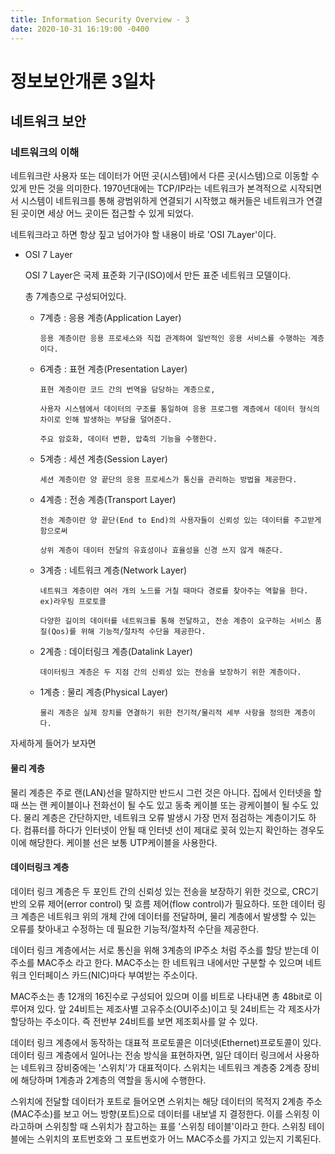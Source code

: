 ```yaml
---
title: Information Security Overview - 3
date: 2020-10-31 16:19:00 -0400
---
```


# 정보보안개론 3일차
## 네트워크 보안
### 네트워크의 이해
네트워크란 사용자 또는 데이터가 어떤 곳(시스템)에서 다른 곳(시스템)으로 이동할 수 있게 만든 것을 의미한다.
1970년대에는 TCP/IP라는 네트워크가 본격적으로 시작되면서 시스템이 네트워크를 통해 광범위하게 연결되기 시작했고
해커들은 네트워크가 연결된 곳이면 세상 어느 곳이든 접근할 수 있게 되었다.

네트워크라고 하면 항상 짚고 넘어가야 할 내용이 바로 'OSI 7Layer'이다.

- OSI 7 Layer

    OSI 7 Layer은 국제 표준화 기구(ISO)에서 만든 표준 네트워크 모델이다. 
    
    총 7계층으로 구성되어있다. 
    
  - 7계층 : 응용 계층(Application Layer)
    
        응용 계층이란 응용 프로세스와 직접 관계하여 일반적인 응용 서비스를 수행하는 계층이다.
   
  - 6계층 : 표현 계층(Presentation Layer)
    
        표현 계층이란 코드 간의 번역을 담당하는 계층으로, 
        
        사용자 시스템에서 데이터의 구조를 통일하여 응용 프로그램 계층에서 데이터 형식의 차이로 인해 발생하는 부담을 덜어준다.
    
        주요 암호화, 데이터 변환, 압축의 기능을 수행한다.
    
  - 5계층 : 세션 계층(Session Layer)
  
        세션 계층이란 양 끝단의 응용 프로세스가 통신을 관리하는 방법을 제공한다.
        
  - 4계층 : 전송 계층(Transport Layer)
        
        전송 계층이란 양 끝단(End to End)의 사용자들이 신뢰성 있는 데이터를 주고받게 함으로써 
        
        상위 계층이 데이터 전달의 유효성이나 효율성을 신경 쓰지 않게 해준다.
        
  - 3계층 : 네트워크 계층(Network Layer)
        
        네트워크 계층이란 여러 개의 노드를 거칠 때마다 경로를 찾아주는 역할을 한다. ex)라우팅 프로토콜
        
        다양한 길이의 데이터를 네트워크를 통해 전달하고, 전송 계층이 요구하는 서비스 품질(Qos)를 위해 기능적/절차적 수단을 제공한다.
        
  - 2계층 : 데이터링크 계층(Datalink Layer)
        
        데이터링크 계층은 두 지점 간의 신뢰성 있는 전송을 보장하기 위한 계층이다.
        
  - 1계층 : 물리 계층(Physical Layer)
        
        물리 계층은 실제 장치를 연결하기 위한 전기적/물리적 세부 사항을 정의한 계층이다.
        
자세하게 들어가 보자면

#### 물리 계층

물리 계층은 주로 랜(LAN)선을 말하지만 반드시 그런 것은 아니다. 집에서 인터넷을 할 때 쓰는 랜 케이블이나 전화선이 될 수도 있고 동축 케이블 또는 광케이블이 될 수도 있다.
물리 계층은 간단하지만, 네트워크 오류 발생시 가장 먼저 점검하는 계층이기도 하다. 컴퓨터를 하다가 인터넷이 안될 때 인터넷 선이 제대로 꽂혀 있는지 확인하는 경우도 이에 해당한다.
케이블 선은 보통 UTP케이블을 사용한다.

#### 데이터링크 계층

데이터 링크 계층은 두 포인트 간의 신뢰성 있는 전송을 보장하기 위한 것으로, CRC기반의 오류 제어(error control) 및 흐름 제어(flow control)가 필요하다.
또한 데이터 링크 계층은 네트워크 위의 개체 간에 데이터를 전달하며, 물리 계층에서 발생할 수 있는 오류를 찾아내고 수정하는 데 필요한 기능적/절차적 수단을 제공한다.

데이터 링크 계층에서는 서로 통신을 위해 3계층의 IP주소 처럼 주소를 할당 받는데 이 주소를 MAC주소 라고 한다. MAC주소는 한 네트워크 내에서만 구분할 수 있으며
네트워크 인터페이스 카드(NIC)마다 부여받는 주소이다.

MAC주소는 총 12개의 16진수로 구성되어 있으며 이를 비트로 나타내면 총 48bit로 이루어져 있다. 앞 24비트는 제조사별 고유주소(OUI주소)이고 뒷 24비트는 각 제조사가 할당하는 주소이다.
즉 전반부 24비트를 보면 제조회사를 알 수 있다.

데이터 링크 계층에서 동작하는 대표적 프로토콜은 이더넷(Ethernet)프로토콜이 있다. 데이터 링크 계층에서 일어나는 전송 방식을 표현하자면,
일단 데이터 링크에서 사용하는 네트워크 장비중에는 '스위치'가 대표적이다. 스위치는 네트워크 계층중 2계층 장비에 해당하며 1계층과 2계층의 역할을 동시에 수행한다.

스위치에 전달할 데이터가 포트로 들어오면 스위치는 해당 데이터의 목적지 2계층 주소(MAC주소)를 보고 어느 방향(포트)으로 데이터를 내보낼 지 결정한다. 이를 스위칭 이라고하며
스위칭할 때 스위치가 참고하는 표를 '스위칭 테이블'이라고 한다. 스위칭 테이블에는 스위치의 포트번호와 그 포트번호가 어느 MAC주소를 가지고 있는지 기록된다.


